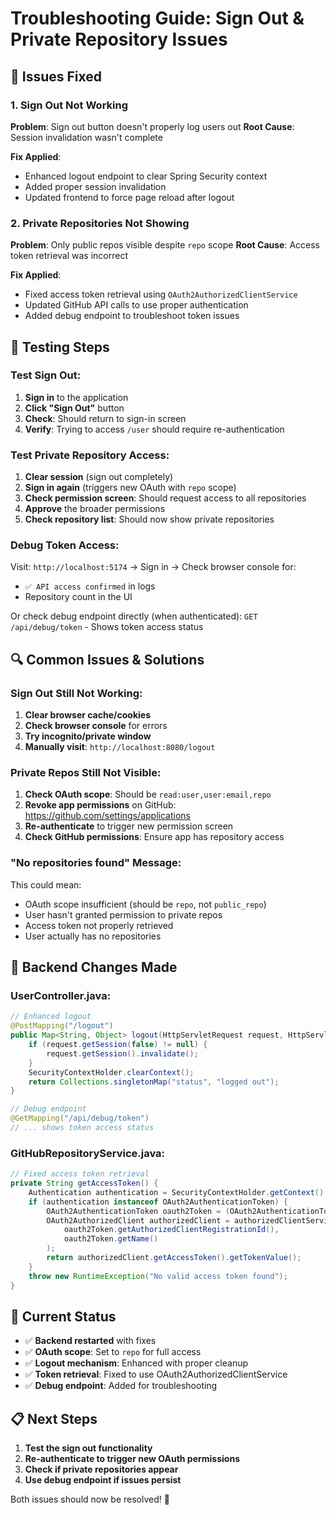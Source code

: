 # Troubleshooting Guide: Sign Out & Private Repository Issues

## 🚨 **Issues Fixed**

### 1. **Sign Out Not Working**
**Problem**: Sign out button doesn't properly log users out
**Root Cause**: Session invalidation wasn't complete

**Fix Applied**:
- Enhanced logout endpoint to clear Spring Security context
- Added proper session invalidation
- Updated frontend to force page reload after logout

### 2. **Private Repositories Not Showing**
**Problem**: Only public repos visible despite `repo` scope
**Root Cause**: Access token retrieval was incorrect

**Fix Applied**:
- Fixed access token retrieval using `OAuth2AuthorizedClientService`
- Updated GitHub API calls to use proper authentication
- Added debug endpoint to troubleshoot token issues

## 🧪 **Testing Steps**

### **Test Sign Out:**
1. **Sign in** to the application
2. **Click "Sign Out"** button
3. **Check**: Should return to sign-in screen
4. **Verify**: Trying to access `/user` should require re-authentication

### **Test Private Repository Access:**
1. **Clear session** (sign out completely)
2. **Sign in again** (triggers new OAuth with `repo` scope)
3. **Check permission screen**: Should request access to all repositories
4. **Approve** the broader permissions
5. **Check repository list**: Should now show private repositories

### **Debug Token Access:**
Visit: `http://localhost:5174` → Sign in → Check browser console for:
- `✅ API access confirmed` in logs
- Repository count in the UI

Or check debug endpoint directly (when authenticated):
`GET /api/debug/token` - Shows token access status

## 🔍 **Common Issues & Solutions**

### **Sign Out Still Not Working:**
1. **Clear browser cache/cookies**
2. **Check browser console** for errors
3. **Try incognito/private window**
4. **Manually visit**: `http://localhost:8080/logout`

### **Private Repos Still Not Visible:**
1. **Check OAuth scope**: Should be `read:user,user:email,repo`
2. **Revoke app permissions** on GitHub: https://github.com/settings/applications
3. **Re-authenticate** to trigger new permission screen
4. **Check GitHub permissions**: Ensure app has repository access

### **"No repositories found" Message:**
This could mean:
- OAuth scope insufficient (should be `repo`, not `public_repo`)
- User hasn't granted permission to private repos
- Access token not properly retrieved
- User actually has no repositories

## 🔧 **Backend Changes Made**

### **UserController.java:**
```java
// Enhanced logout
@PostMapping("/logout")
public Map<String, Object> logout(HttpServletRequest request, HttpServletResponse response) {
    if (request.getSession(false) != null) {
        request.getSession().invalidate();
    }
    SecurityContextHolder.clearContext();
    return Collections.singletonMap("status", "logged out");
}

// Debug endpoint
@GetMapping("/api/debug/token")
// ... shows token access status
```

### **GitHubRepositoryService.java:**
```java
// Fixed access token retrieval
private String getAccessToken() {
    Authentication authentication = SecurityContextHolder.getContext().getAuthentication();
    if (authentication instanceof OAuth2AuthenticationToken) {
        OAuth2AuthenticationToken oauth2Token = (OAuth2AuthenticationToken) authentication;
        OAuth2AuthorizedClient authorizedClient = authorizedClientService.loadAuthorizedClient(
            oauth2Token.getAuthorizedClientRegistrationId(),
            oauth2Token.getName()
        );
        return authorizedClient.getAccessToken().getTokenValue();
    }
    throw new RuntimeException("No valid access token found");
}
```

## 🚀 **Current Status**

- ✅ **Backend restarted** with fixes
- ✅ **OAuth scope**: Set to `repo` for full access
- ✅ **Logout mechanism**: Enhanced with proper cleanup
- ✅ **Token retrieval**: Fixed to use OAuth2AuthorizedClientService
- ✅ **Debug endpoint**: Added for troubleshooting

## 📋 **Next Steps**

1. **Test the sign out functionality**
2. **Re-authenticate to trigger new OAuth permissions**
3. **Check if private repositories appear**
4. **Use debug endpoint if issues persist**

Both issues should now be resolved! 🎉
